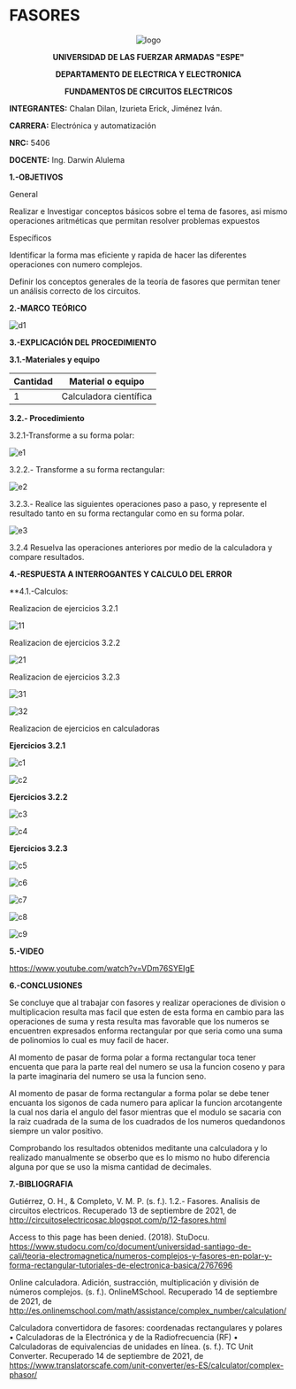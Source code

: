 # FASORES
<div align="center">
  
  ![logo](https://user-images.githubusercontent.com/75336529/133175266-c90a2d9a-9484-4a0f-898d-220ae73425a2.png)
  
  **UNIVERSIDAD DE LAS FUERZAR ARMADAS "ESPE"**
  
  **DEPARTAMENTO DE ELECTRICA Y ELECTRONICA**
  
  **FUNDAMENTOS DE CIRCUITOS ELECTRICOS**
  
</div>

**INTEGRANTES:** 
 Chalan Dilan, Izurieta Erick, Jiménez Iván.

**CARRERA:**
 Electrónica y automatización

**NRC:**
 5406

**DOCENTE:**
Ing. Darwin Alulema

**1.-OBJETIVOS**

General

Realizar e Investigar conceptos básicos sobre el tema de fasores, asi mismo operaciones aritméticas que permitan resolver problemas expuestos

Específicos

Identificar la forma mas eficiente y rapida de hacer las diferentes operaciones con numero complejos.

Definir los conceptos generales de la teoría de fasores que permitan tener un análisis correcto de los circuitos.

**2.-MARCO TEÓRICO**

![d1](https://user-images.githubusercontent.com/75336529/133204611-d360ca55-ece3-45e3-a8c5-e3c76015aa59.png)

**3.-EXPLICACIÓN DEL PROCEDIMIENTO**

**3.1.-Materiales y equipo**

|Cantidad| Material o equipo|
|---|---|
|1|Calculadora científica|

**3.2.- Procedimiento**

3.2.1-Transforme a su forma polar:

![e1](https://user-images.githubusercontent.com/75336529/133176639-d7c48bb0-7db1-406d-a091-a4a872937baf.png)

3.2.2.- Transforme a su forma rectangular:

![e2](https://user-images.githubusercontent.com/75336529/133176641-8ef70329-0e87-415d-953d-b90cab2049d7.png)

3.2.3.- Realice las siguientes operaciones paso a paso, y represente el resultado tanto en su
forma rectangular como en su forma polar.

![e3](https://user-images.githubusercontent.com/75336529/133176642-d9251afc-be74-465b-a143-aa9e57e96a85.png)

3.2.4 Resuelva las operaciones anteriores por medio de la calculadora y compare
resultados.

**4.-RESPUESTA A INTERROGANTES Y CALCULO DEL ERROR**

**4.1.-Calculos:

Realizacion de ejercicios 3.2.1

![11](https://user-images.githubusercontent.com/75336529/133183794-aa3ef0ba-31ff-442d-8d0b-9d83aaeb831c.jpg)

Realizacion de ejercicios 3.2.2

![21](https://user-images.githubusercontent.com/75336529/133175268-b26afcbc-b290-410f-b2a9-78828f9ad645.jpg)

Realizacion de ejercicios 3.2.3

![31](https://user-images.githubusercontent.com/75336529/133175312-12410256-baea-4517-b237-a13493eaaf59.jpg)

![32](https://user-images.githubusercontent.com/75336529/133175407-406aed76-0d52-4ef8-abeb-d8661e747e14.jpg)

Realizacion de ejercicios en calculadoras

**Ejercicios 3.2.1**

![c1](https://user-images.githubusercontent.com/75336529/133194367-ad792eb7-29c4-4722-9e6d-8a943c9d44e3.png)

![c2](https://user-images.githubusercontent.com/75336529/133194314-85dd89ad-e00f-44e3-beac-8ef4ee60bd13.png)

**Ejercicios 3.2.2**

![c3](https://user-images.githubusercontent.com/75336529/133194322-3da23da2-7f44-4765-ab93-d160632ab85d.png)

![c4](https://user-images.githubusercontent.com/75336529/133194326-680d769c-2e9d-4e9e-93ae-aeffc04a9016.png)

**Ejercicios 3.2.3**

![c5](https://user-images.githubusercontent.com/75336529/133194334-641c8728-bc94-4bb7-afa3-fbe8947b2def.png)

![c6](https://user-images.githubusercontent.com/75336529/133194347-dac82d35-4e6e-4a6e-8027-a9a6759ce39c.png)

![c7](https://user-images.githubusercontent.com/75336529/133194351-034cb7ee-42a0-4281-bad3-dcdc02e68780.png)

![c8](https://user-images.githubusercontent.com/75336529/133194358-23e4d925-87b2-4906-b2a8-6e1d5936c6e7.png)

![c9](https://user-images.githubusercontent.com/75336529/133194361-db3b7d88-ad1e-4e35-911c-b48758a5fc37.png)

**5.-VIDEO**

https://www.youtube.com/watch?v=VDm76SYEIgE

**6.-CONCLUSIONES**

Se concluye que al trabajar con fasores y realizar operaciones de division o multiplicacion resulta mas facil que esten de esta forma en cambio para las operaciones de suma y resta resulta mas favorable que los numeros se encuentren expresados enforma rectangular por que seria como una suma de polinomios lo cual es muy facil de hacer.

Al momento de pasar de forma polar a forma rectangular toca tener encuenta que para la parte real del numero se usa la funcion coseno y para la parte imaginaria del numero se usa la funcion seno.

Al momento de pasar de forma rectangular a forma polar se debe tener encuanta los sigonos de cada numero para aplicar la funcion arcotangente la cual nos daria el angulo del fasor mientras que el modulo se sacaria con la raiz cuadrada de la suma de los cuadrados de los numeros quedandonos siempre un valor positivo.

Comprobando los resultados obtenidos meditante una calculadora y lo realizado manualmente se obserbo que es lo mismo no hubo diferencia alguna por que se uso la misma cantidad de decimales.

**7.-BIBLIOGRAFIA**

Gutiérrez, O. H., & Completo, V. M. P. (s. f.). 1.2.- Fasores. Analisis de circuitos electricos. Recuperado 13 de septiembre de 2021, de http://circuitoselectricosac.blogspot.com/p/12-fasores.html

Access to this page has been denied. (2018). StuDocu. https://www.studocu.com/co/document/universidad-santiago-de-cali/teoria-electromagnetica/numeros-complejos-y-fasores-en-polar-y-forma-rectangular-tutoriales-de-electronica-basica/2767696

Online calculadora. Adición, sustracción, multiplicación y división de números complejos. (s. f.). OnlineMSchool. Recuperado 14 de septiembre de 2021, de http://es.onlinemschool.com/math/assistance/complex_number/calculation/

Calculadora convertidora de fasores: coordenadas rectangulares y polares • Calculadoras de la Electrónica y de la Radiofrecuencia (RF) • Calculadoras de equivalencias de unidades en línea. (s. f.). TC Unit Converter. Recuperado 14 de septiembre de 2021, de https://www.translatorscafe.com/unit-converter/es-ES/calculator/complex-phasor/
